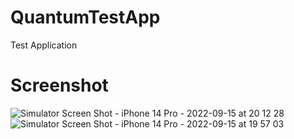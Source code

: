 # QuantumTestApp
Test Application

# Screenshot 
![Simulator Screen Shot - iPhone 14 Pro - 2022-09-15 at 20 12 28](https://user-images.githubusercontent.com/70341587/190435218-f441e869-dace-47ff-96d5-704d641555a1.png)
![Simulator Screen Shot - iPhone 14 Pro - 2022-09-15 at 19 57 03](https://user-images.githubusercontent.com/70341587/190435228-fe410105-c39e-4ed5-955f-2e1d0da17c34.png)
